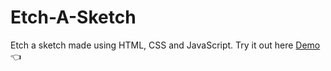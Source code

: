 # Etch-A-Sketch 

Etch a sketch made using HTML, CSS and JavaScript.
Try it out here [Demo]():point_left: 
